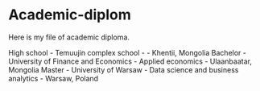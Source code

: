 # Academic-diplom
Here is my file of academic diploma.

High school - Temuujin complex school             -                                     - Khentii, Mongolia
Bachelor    - University of Finance and Economics - Applied economics                   - Ulaanbaatar, Mongolia
Master      - University of Warsaw                - Data science and business analytics - Warsaw, Poland
